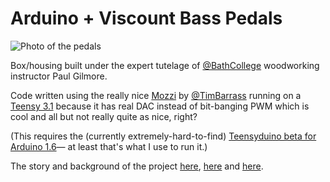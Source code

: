 # Arduino + Viscount Bass Pedals

![Photo of the pedals](http://3.bp.blogspot.com/-8wui5eTmD3g/UzSsEelbdQI/AAAAAAAAA8Q/WsbQeW-A-D8/s3200/IMG_6977.jpg)

Box/housing built under the expert tutelage of [@BathCollege](https://twitter.com/bathcollege) woodworking instructor Paul Gilmore.

Code written using the really nice [Mozzi](http://sensorium.github.io/Mozzi) by [@TimBarrass](https://twitter.com/timbarrass) running on a [Teensy 3.1](http://pjrc.com/teensy/) because it has real DAC instead of bit-banging PWM which is cool and all but not really quite as nice, right?

(This requires the (currently extremely-hard-to-find) [Teensyduino beta for Arduino 1.6](https://forum.pjrc.com/threads/27740-Arduino-1-6-0-any-plans-to-support-it?p=66967&viewfull=1#post66967)— at least that's what I use to run it.)

The story and background of the project [here](http://bitingattheanklesofgiants.blogspot.co.uk/2014/03/the-viscount-project-part-i.html), [here](http://bitingattheanklesofgiants.blogspot.co.uk/2014/03/the-viscount-project-part-ii.html) and [here](http://bitingattheanklesofgiants.blogspot.co.uk/2014/03/the-viscount-project-part-iii.html).




